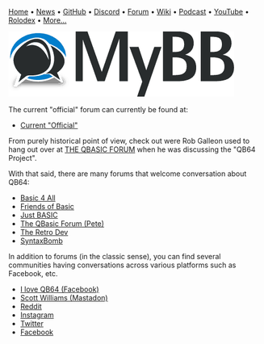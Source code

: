 [Home](https://qb64.com) • [News](news.md) • [GitHub](github.md) • [Discord](discord.md) • [Forum](forum.md) • [Wiki](wiki.md) • [Podcast](podcast.md) • [YouTube](youtube.md) • [Rolodex](rolodex.md) • [More...](more.md)

![Forum](images/mybb.png)

The current "official" forum can currently be found at:

- [Current "Official"](https://forum.qb64phoenix.com)

From purely historical point of view, check out were Rob Galleon used to hang out over at [THE QBASIC FORUM](https://www.tapatalk.com/groups/qbasic/qb64-project-f585676/) when he was discussing the "QB64 Project".

With that said, there are many forums that welcome conversation about QB64:

- [Basic 4 All](http://basic4all.epizy.com/)
- [Friends of Basic](https://friends-of-basic.freeforums.net/)
- [Just BASIC](https://friends-of-basic.freeforums.net/)
- [The QBasic Forum (Pete)](https://www.tapatalk.com/groups/qbasic/)
- [The Retro Dev](https://www.theretrodev.com/forum/)
- [SyntaxBomb](https://www.syntaxbomb.com/)

In addition to forums (in the classic sense), you can find several communities having conversations across various platforms such as Facebook, etc.

- [I love QB64 (Facebook)](https://www.facebook.com/groups/114484741910416)
- [Scott Williams (Mastadon)](https://mastodon.online/@vwbusguy)
- [Reddit](https://www.reddit.com/r/qb64)
- [Instagram](https://www.instagram.com/QB64Team)
- [Twitter](https://twitter.com/QB64Team)
- [Facebook](https://www.facebook.com/QB64Team)